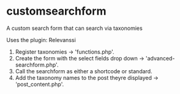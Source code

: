 # customsearchform
A custom search form that can search via taxonomies

Uses the plugin: Relevanssi

1. Register taxonomies -> 'functions.php'.
2. Create the form with the select fields drop down -> 'advanced-searchform.php'.
3. Call the searchform as either a shortcode or standard.
4. Add the taxonomy names to the post theyre displayed -> 'post_content.php'.
